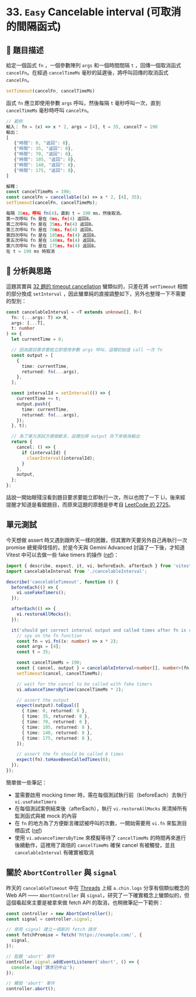 # 33. `Easy` Cancelable interval (可取消的間隔函式)

## 🔸 題目描述

給定一個函式 `fn` ，一個參數陣列 `args` 和一個時間間隔 `t` ，回傳一個取消函式 `cancelFn`。在經過 `cancelTimeMs` 毫秒的延遲後，將呼叫回傳的取消函式 `cancelFn`。

```javascript
setTimeout(cancelFn, cancelTimeMs)
```

函式 `fn` 應立即使用參數 `args` 呼叫，然後每隔 `t` 毫秒呼叫一次，直到 `cancelTimeMs` 毫秒時呼叫 `cancelFn`。

```javascript
// 範例
輸入： fn = (x) => x * 2, args = [4], t = 35, cancelT = 190
輸出：
[
   {"時間": 0, "返回": 8},
   {"時間": 35, "返回": 8},
   {"時間": 70, "返回": 8},
   {"時間": 105, "返回": 8},
   {"時間": 140, "返回": 8},
   {"時間": 175, "返回": 8},
]

解釋：
const cancelTimeMs = 190;
const cancelFn = cancellable((x) => x * 2, [4], 35);
setTimeout(cancelFn, cancelTimeMs);

每隔 35ms，呼叫 fn(4)。直到 t = 190 ms，然後取消。
第一次呼叫 fn 是在 0ms，fn(4) 返回8。
第二次呼叫 fn 是在 35ms，fn(4) 返回8。
第三次呼叫 fn 是在 70ms，fn(4) 返回8。
第四次呼叫 fn 是在 105ms，fn(4) 返回8。
第五次呼叫 fn 是在 140ms，fn(4) 返回8。
第六次呼叫 fn 是在 175ms，fn(4) 返回8。
在 t = 190 ms 時取消
```

## 💭 分析與思路

這題其實與 [32 題的 timeout cancellation](../src/32-cancelableTimeout) 蠻類似的，只差在將 `setTimeout` 相關的部分換成 `setInterval` ，因此蠻單純的直接調整如下，另外也整理一下不需要的型別：

```ts
const cancelableInterval = <T extends unknown[], R>(
  fn: (...args: T) => R,
  args: [...T],
  t: number
) => {
  let currentTime = 0;

  // 因為題目需求要能立即使用參數 args 呼叫，這裡初始值 call 一次 fn
  const output = [
    {
      time: currentTime,
      returned: fn(...args),
    },
  ];

  const intervalId = setInterval(() => {
    currentTime += t;
    output.push({
      time: currentTime,
      returned: fn(...args),
    });
  }, t);

  // 為了單元測試方便做斷言，這裡也將 output 存下來做為輸出
  return {
    cancel: () => {
      if (intervalId) {
        clearInterval(intervalId);
      }
    },
    output,
  };
};
```

話說一開始眼殘沒看到題目要求要能立即執行一次，所以也問了一下 Li，後來經提醒才知道是看錯題目，而原來這題的原題是參考自 [LeetCode 的 2725](https://leetcode.com/problems/interval-cancellation/description/)。

## 單元測試

今天想做 assert 時又遇到跟昨天一樣的困難，但其實昨天要另外自己再執行一次 promise 總覺得怪怪的，於是今天與 Gemini Advanced 討論了一下後，才知道 Vitest 中可以去做一些 fake timers 的操作 ([ref](https://vitest.dev/guide/mocking.html#timers))：

```ts
import { describe, expect, it, vi, beforeEach, afterEach } from 'vitest';
import cancelableInterval from './cancelableInterval';

describe('cancelableTimeout', function () {
  beforeEach(() => {
    vi.useFakeTimers();
  });

  afterEach(() => {
    vi.restoreAllMocks();
  });

  it('should get correct interval output and called times after fn is cancelled', () => {
    // spy on the fn function
    const fn = vi.fn((x: number) => x * 2);
    const args = [4];
    const t = 35;

    const cancelTimeMs = 190;
    const { cancel, output } = cancelableInterval<number[], number>(fn, args, t);
    setTimeout(cancel, cancelTimeMs);

    // wait for the cancel to be called with fake timers
    vi.advanceTimersByTime(cancelTimeMs * 2);

    // assert the output
    expect(output).toEqual([
      { time: 0, returned: 8 },
      { time: 35, returned: 8 },
      { time: 70, returned: 8 },
      { time: 105, returned: 8 },
      { time: 140, returned: 8 },
      { time: 175, returned: 8 },
    ]);

    // assert the fn should be called 6 times
    expect(fn).toHaveBeenCalledTimes(6);
  });
});
```

簡單做一些筆記：

- 當需要啟用 mocking timer 時，需在每個測試執行前（beforeEach）去執行 `vi.useFakeTimers`
- 在每個測試案例結束後（afterEach），執行 `vi.restoreAllMocks` 來清掉所有監測函式與被 mock 的內容
- 在 `fn` 的地方為了方便斷言確認被呼叫的次數，一開始需要用 `vi.fn` 來監測目標函式 ([ref](https://vitest.dev/api/vi.html#vi-fn))
- 使用 `vi.advanceTimersByTime` 來模擬等待了 `cancelTimeMs` 的時間再來進行後續動作，這裡用了兩倍的 `cancelTimeMs` 確保 cancel 有被觸發，並且 `cancelableInterval` 有確實被取消

## 關於 `AbortController` 與 `signal`

昨天的 `cancelableTimeout` 中在 [Threads](https://www.threads.net/@a.chin.logs/post/C4oYY-2SYz4) 上經 `a.chin.logs` 分享有個類似概念的 Web API —— `AbortController` 與 `signal`，研究了一下確實概念上蠻類似的，但這個看起來主要是被拿來做 fetch API 的取消，也稍微筆記一下範例：

```javascript
const controller = new AbortController();
const signal = controller.signal;

// 使用 signal 建立一個新的 fetch 請求
const fetchPromise = fetch('https://example.com/', {
  signal,
});

// 監聽 'abort' 事件
controller.signal.addEventListener('abort', () => {
  console.log('請求已中止');
});

// 觸發 'abort' 事件
controller.abort();
```
